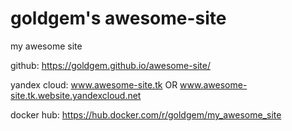 # goldgem's awesome-site
my awesome site

github: https://goldgem.github.io/awesome-site/

yandex cloud: www.awesome-site.tk OR www.awesome-site.tk.website.yandexcloud.net

docker hub: https://hub.docker.com/r/goldgem/my_awesome_site

